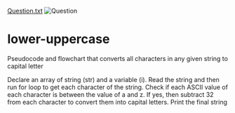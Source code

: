 [Question.txt](https://github.com/efash99/lower-uppercase/files/9831903/Question.txt)
![Question](https://user-images.githubusercontent.com/116116335/197001094-398bfd4a-ad72-4cc9-8bbd-dab677b427a8.JPG)
# lower-uppercase
Pseudocode and flowchart that converts all characters in any given string to capital letter

Declare an array of string (str) and a variable (i).
Read the string and then run for loop to get each character of the string. 
Check if each ASCII value of each character is between the value of a and z. 
If yes, then subtract 32 from each character to convert them into capital letters.
Print the final string
